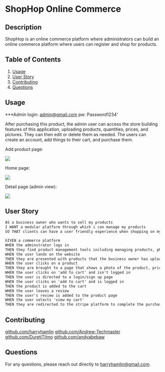 
# ShopHop Online Commerce

## Description

ShopHop is an online commerce platform where administrators can build an online commerce platform where users can register and shop for products.


  ## Table of Contents
1. [Usage](#usage)
2. [User Story](#userstory)
3. [Contributing](#contributing)
4. [Questions](#questions)

## Usage

***Admin login: admin@gmail.com pw: Password1234'

After purchasing this product, the admin user can access the store building features of this application, uploading products, quantities, prices, and pictures. They can then edit or delete them as needed. The users can create an account, add things to their cart, and purchase them.

Add product page:

<img src="./assets/addproduct.jpg">

Home page:

<img src="./assets/home.jpg">

Detail page (admin view):

<img src="./assets/detail.jpg">

## User Story

```md
AS a business owner who wants to sell my products
I WANT a modular platform through which i can manage my products
SO THAT clients can have a user friendly experience when shopping on my website
```

```md
GIVEN a commerce platform
WHEN the adminstrator logs in
THEN they find product management tools including managing products, photos, stock, descriptions, categories
WHEN the user lands on the website
THEN they are presented with products that the business owner has uploaded
WHEN the user clicks on a product
THEN they are brought to a page that shows a photo of the product, price, description, rating?
WHEN the user clicks on 'add to cart' and isn't logged in
THEN the user is directed to a login/sign up page
WHEN the user clicks on 'add to cart' and is logged in
THEN the product is added to the cart
WHEN the user leaves a review
THEN the user's review is added to the product page
WHEN the user selects 'view my cart'
THEN they are redirected to the stripe platform to complete the purchase
```
## Contributing

<a href="https://github.com/harryhamlin">github.com/harryhamlin</a>
<a href="https://github.com/Andrew-Techmaster">github.com/Andrew-Techmaster</a>
<a href="https://github.com/DuretiTilmo">github.com/DuretiTilmo</a>
<a href="https://github.com/andyabebaw">github.com/andyabebaw</a>

## Questions

For any questions, please reach out directly to <a href="mailto:harryhamlin@gmail.com" target="_blank">harryhamlin@gmail.com</a>.

